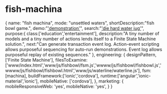 # fish-machina
{ name: "fish machina",
  mode: "unsettled waters",
  shortDescription:"fish bowl game.",
  demo:"['demonstration']('http://mankindsoftware.github.io/fish-machina')",
  search:"['die hard water jug']('https://www.google.com/search?q=die+hard+water+jug')",
  purpose:{
    class:['education','entertainment'],
    description:"A tiny number of models and a tiny number of actions lends itself to a Finite State Machine solution.",
    next:"Can generate transaction event log. Action-event scripting allows purposeful sequencing for auto-run demonstrations. Event log allows purposeful replay of existing sequences."
  },
  engineering: {
    designPattern, ['Finite State Machine'],
    filesToExamine: ['www/index.html','www/js/fishbowl/fsm.js','wwww/js/fishbowl/fishbowl.js','wwww/js/fishbowl/fishbowl.html','www/js/waterline/waterline.js'],
    fsm:[machina],
    buildFramework:['ionic','cordova'],
    runtime:['angular','ionic-material','ionic'],
    mobileNative: ['cordova'],
  },
  marketing: {
    mobileResponsiveWeb: 'yes',
    mobileNative: 'yes',
  }
}
